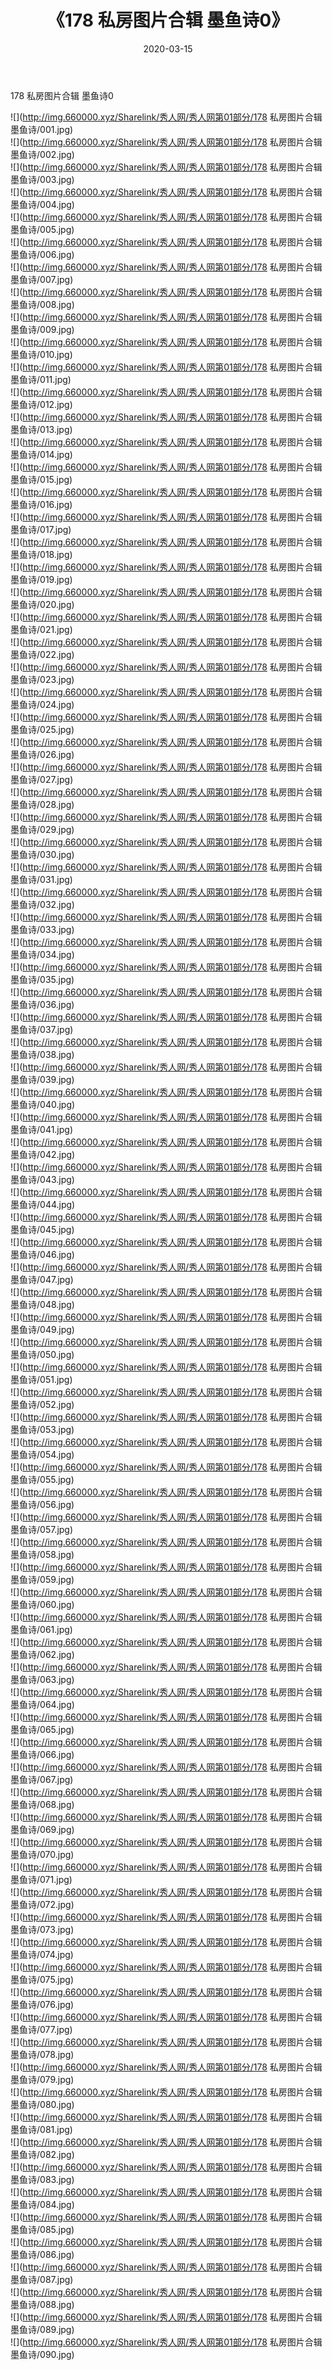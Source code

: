 ﻿---
layout: post
title:  《178 私房图片合辑 墨鱼诗0》
date:   2020-03-15
img: http://img.660000.xyz/Sharelink/秀人网/秀人网第01部分/178 私房图片合辑 墨鱼诗0/000.jpg
categories: [美女, 清纯, 唯美]
---

178 私房图片合辑 墨鱼诗0

  ![](http://img.660000.xyz/Sharelink/秀人网/秀人网第01部分/178 私房图片合辑 墨鱼诗/001.jpg) <br> ![](http://img.660000.xyz/Sharelink/秀人网/秀人网第01部分/178 私房图片合辑 墨鱼诗/002.jpg) <br> ![](http://img.660000.xyz/Sharelink/秀人网/秀人网第01部分/178 私房图片合辑 墨鱼诗/003.jpg) <br> ![](http://img.660000.xyz/Sharelink/秀人网/秀人网第01部分/178 私房图片合辑 墨鱼诗/004.jpg) <br> ![](http://img.660000.xyz/Sharelink/秀人网/秀人网第01部分/178 私房图片合辑 墨鱼诗/005.jpg) <br> ![](http://img.660000.xyz/Sharelink/秀人网/秀人网第01部分/178 私房图片合辑 墨鱼诗/006.jpg) <br> ![](http://img.660000.xyz/Sharelink/秀人网/秀人网第01部分/178 私房图片合辑 墨鱼诗/007.jpg) <br> ![](http://img.660000.xyz/Sharelink/秀人网/秀人网第01部分/178 私房图片合辑 墨鱼诗/008.jpg) <br> ![](http://img.660000.xyz/Sharelink/秀人网/秀人网第01部分/178 私房图片合辑 墨鱼诗/009.jpg) <br> ![](http://img.660000.xyz/Sharelink/秀人网/秀人网第01部分/178 私房图片合辑 墨鱼诗/010.jpg) <br> ![](http://img.660000.xyz/Sharelink/秀人网/秀人网第01部分/178 私房图片合辑 墨鱼诗/011.jpg) <br> ![](http://img.660000.xyz/Sharelink/秀人网/秀人网第01部分/178 私房图片合辑 墨鱼诗/012.jpg) <br> ![](http://img.660000.xyz/Sharelink/秀人网/秀人网第01部分/178 私房图片合辑 墨鱼诗/013.jpg) <br> ![](http://img.660000.xyz/Sharelink/秀人网/秀人网第01部分/178 私房图片合辑 墨鱼诗/014.jpg) <br> ![](http://img.660000.xyz/Sharelink/秀人网/秀人网第01部分/178 私房图片合辑 墨鱼诗/015.jpg) <br> ![](http://img.660000.xyz/Sharelink/秀人网/秀人网第01部分/178 私房图片合辑 墨鱼诗/016.jpg) <br> ![](http://img.660000.xyz/Sharelink/秀人网/秀人网第01部分/178 私房图片合辑 墨鱼诗/017.jpg) <br> ![](http://img.660000.xyz/Sharelink/秀人网/秀人网第01部分/178 私房图片合辑 墨鱼诗/018.jpg) <br> ![](http://img.660000.xyz/Sharelink/秀人网/秀人网第01部分/178 私房图片合辑 墨鱼诗/019.jpg) <br> ![](http://img.660000.xyz/Sharelink/秀人网/秀人网第01部分/178 私房图片合辑 墨鱼诗/020.jpg) <br> ![](http://img.660000.xyz/Sharelink/秀人网/秀人网第01部分/178 私房图片合辑 墨鱼诗/021.jpg) <br> ![](http://img.660000.xyz/Sharelink/秀人网/秀人网第01部分/178 私房图片合辑 墨鱼诗/022.jpg) <br> ![](http://img.660000.xyz/Sharelink/秀人网/秀人网第01部分/178 私房图片合辑 墨鱼诗/023.jpg) <br> ![](http://img.660000.xyz/Sharelink/秀人网/秀人网第01部分/178 私房图片合辑 墨鱼诗/024.jpg) <br> ![](http://img.660000.xyz/Sharelink/秀人网/秀人网第01部分/178 私房图片合辑 墨鱼诗/025.jpg) <br> ![](http://img.660000.xyz/Sharelink/秀人网/秀人网第01部分/178 私房图片合辑 墨鱼诗/026.jpg) <br> ![](http://img.660000.xyz/Sharelink/秀人网/秀人网第01部分/178 私房图片合辑 墨鱼诗/027.jpg) <br> ![](http://img.660000.xyz/Sharelink/秀人网/秀人网第01部分/178 私房图片合辑 墨鱼诗/028.jpg) <br> ![](http://img.660000.xyz/Sharelink/秀人网/秀人网第01部分/178 私房图片合辑 墨鱼诗/029.jpg) <br> ![](http://img.660000.xyz/Sharelink/秀人网/秀人网第01部分/178 私房图片合辑 墨鱼诗/030.jpg) <br> ![](http://img.660000.xyz/Sharelink/秀人网/秀人网第01部分/178 私房图片合辑 墨鱼诗/031.jpg) <br> ![](http://img.660000.xyz/Sharelink/秀人网/秀人网第01部分/178 私房图片合辑 墨鱼诗/032.jpg) <br> ![](http://img.660000.xyz/Sharelink/秀人网/秀人网第01部分/178 私房图片合辑 墨鱼诗/033.jpg) <br> ![](http://img.660000.xyz/Sharelink/秀人网/秀人网第01部分/178 私房图片合辑 墨鱼诗/034.jpg) <br> ![](http://img.660000.xyz/Sharelink/秀人网/秀人网第01部分/178 私房图片合辑 墨鱼诗/035.jpg) <br> ![](http://img.660000.xyz/Sharelink/秀人网/秀人网第01部分/178 私房图片合辑 墨鱼诗/036.jpg) <br> ![](http://img.660000.xyz/Sharelink/秀人网/秀人网第01部分/178 私房图片合辑 墨鱼诗/037.jpg) <br> ![](http://img.660000.xyz/Sharelink/秀人网/秀人网第01部分/178 私房图片合辑 墨鱼诗/038.jpg) <br> ![](http://img.660000.xyz/Sharelink/秀人网/秀人网第01部分/178 私房图片合辑 墨鱼诗/039.jpg) <br> ![](http://img.660000.xyz/Sharelink/秀人网/秀人网第01部分/178 私房图片合辑 墨鱼诗/040.jpg) <br> ![](http://img.660000.xyz/Sharelink/秀人网/秀人网第01部分/178 私房图片合辑 墨鱼诗/041.jpg) <br> ![](http://img.660000.xyz/Sharelink/秀人网/秀人网第01部分/178 私房图片合辑 墨鱼诗/042.jpg) <br> ![](http://img.660000.xyz/Sharelink/秀人网/秀人网第01部分/178 私房图片合辑 墨鱼诗/043.jpg) <br> ![](http://img.660000.xyz/Sharelink/秀人网/秀人网第01部分/178 私房图片合辑 墨鱼诗/044.jpg) <br> ![](http://img.660000.xyz/Sharelink/秀人网/秀人网第01部分/178 私房图片合辑 墨鱼诗/045.jpg) <br> ![](http://img.660000.xyz/Sharelink/秀人网/秀人网第01部分/178 私房图片合辑 墨鱼诗/046.jpg) <br> ![](http://img.660000.xyz/Sharelink/秀人网/秀人网第01部分/178 私房图片合辑 墨鱼诗/047.jpg) <br> ![](http://img.660000.xyz/Sharelink/秀人网/秀人网第01部分/178 私房图片合辑 墨鱼诗/048.jpg) <br> ![](http://img.660000.xyz/Sharelink/秀人网/秀人网第01部分/178 私房图片合辑 墨鱼诗/049.jpg) <br> ![](http://img.660000.xyz/Sharelink/秀人网/秀人网第01部分/178 私房图片合辑 墨鱼诗/050.jpg) <br> ![](http://img.660000.xyz/Sharelink/秀人网/秀人网第01部分/178 私房图片合辑 墨鱼诗/051.jpg) <br> ![](http://img.660000.xyz/Sharelink/秀人网/秀人网第01部分/178 私房图片合辑 墨鱼诗/052.jpg) <br> ![](http://img.660000.xyz/Sharelink/秀人网/秀人网第01部分/178 私房图片合辑 墨鱼诗/053.jpg) <br> ![](http://img.660000.xyz/Sharelink/秀人网/秀人网第01部分/178 私房图片合辑 墨鱼诗/054.jpg) <br> ![](http://img.660000.xyz/Sharelink/秀人网/秀人网第01部分/178 私房图片合辑 墨鱼诗/055.jpg) <br> ![](http://img.660000.xyz/Sharelink/秀人网/秀人网第01部分/178 私房图片合辑 墨鱼诗/056.jpg) <br> ![](http://img.660000.xyz/Sharelink/秀人网/秀人网第01部分/178 私房图片合辑 墨鱼诗/057.jpg) <br> ![](http://img.660000.xyz/Sharelink/秀人网/秀人网第01部分/178 私房图片合辑 墨鱼诗/058.jpg) <br> ![](http://img.660000.xyz/Sharelink/秀人网/秀人网第01部分/178 私房图片合辑 墨鱼诗/059.jpg) <br> ![](http://img.660000.xyz/Sharelink/秀人网/秀人网第01部分/178 私房图片合辑 墨鱼诗/060.jpg) <br> ![](http://img.660000.xyz/Sharelink/秀人网/秀人网第01部分/178 私房图片合辑 墨鱼诗/061.jpg) <br> ![](http://img.660000.xyz/Sharelink/秀人网/秀人网第01部分/178 私房图片合辑 墨鱼诗/062.jpg) <br> ![](http://img.660000.xyz/Sharelink/秀人网/秀人网第01部分/178 私房图片合辑 墨鱼诗/063.jpg) <br> ![](http://img.660000.xyz/Sharelink/秀人网/秀人网第01部分/178 私房图片合辑 墨鱼诗/064.jpg) <br> ![](http://img.660000.xyz/Sharelink/秀人网/秀人网第01部分/178 私房图片合辑 墨鱼诗/065.jpg) <br> ![](http://img.660000.xyz/Sharelink/秀人网/秀人网第01部分/178 私房图片合辑 墨鱼诗/066.jpg) <br> ![](http://img.660000.xyz/Sharelink/秀人网/秀人网第01部分/178 私房图片合辑 墨鱼诗/067.jpg) <br> ![](http://img.660000.xyz/Sharelink/秀人网/秀人网第01部分/178 私房图片合辑 墨鱼诗/068.jpg) <br> ![](http://img.660000.xyz/Sharelink/秀人网/秀人网第01部分/178 私房图片合辑 墨鱼诗/069.jpg) <br> ![](http://img.660000.xyz/Sharelink/秀人网/秀人网第01部分/178 私房图片合辑 墨鱼诗/070.jpg) <br> ![](http://img.660000.xyz/Sharelink/秀人网/秀人网第01部分/178 私房图片合辑 墨鱼诗/071.jpg) <br> ![](http://img.660000.xyz/Sharelink/秀人网/秀人网第01部分/178 私房图片合辑 墨鱼诗/072.jpg) <br> ![](http://img.660000.xyz/Sharelink/秀人网/秀人网第01部分/178 私房图片合辑 墨鱼诗/073.jpg) <br> ![](http://img.660000.xyz/Sharelink/秀人网/秀人网第01部分/178 私房图片合辑 墨鱼诗/074.jpg) <br> ![](http://img.660000.xyz/Sharelink/秀人网/秀人网第01部分/178 私房图片合辑 墨鱼诗/075.jpg) <br> ![](http://img.660000.xyz/Sharelink/秀人网/秀人网第01部分/178 私房图片合辑 墨鱼诗/076.jpg) <br> ![](http://img.660000.xyz/Sharelink/秀人网/秀人网第01部分/178 私房图片合辑 墨鱼诗/077.jpg) <br> ![](http://img.660000.xyz/Sharelink/秀人网/秀人网第01部分/178 私房图片合辑 墨鱼诗/078.jpg) <br> ![](http://img.660000.xyz/Sharelink/秀人网/秀人网第01部分/178 私房图片合辑 墨鱼诗/079.jpg) <br> ![](http://img.660000.xyz/Sharelink/秀人网/秀人网第01部分/178 私房图片合辑 墨鱼诗/080.jpg) <br> ![](http://img.660000.xyz/Sharelink/秀人网/秀人网第01部分/178 私房图片合辑 墨鱼诗/081.jpg) <br> ![](http://img.660000.xyz/Sharelink/秀人网/秀人网第01部分/178 私房图片合辑 墨鱼诗/082.jpg) <br> ![](http://img.660000.xyz/Sharelink/秀人网/秀人网第01部分/178 私房图片合辑 墨鱼诗/083.jpg) <br> ![](http://img.660000.xyz/Sharelink/秀人网/秀人网第01部分/178 私房图片合辑 墨鱼诗/084.jpg) <br> ![](http://img.660000.xyz/Sharelink/秀人网/秀人网第01部分/178 私房图片合辑 墨鱼诗/085.jpg) <br> ![](http://img.660000.xyz/Sharelink/秀人网/秀人网第01部分/178 私房图片合辑 墨鱼诗/086.jpg) <br> ![](http://img.660000.xyz/Sharelink/秀人网/秀人网第01部分/178 私房图片合辑 墨鱼诗/087.jpg) <br> ![](http://img.660000.xyz/Sharelink/秀人网/秀人网第01部分/178 私房图片合辑 墨鱼诗/088.jpg) <br> ![](http://img.660000.xyz/Sharelink/秀人网/秀人网第01部分/178 私房图片合辑 墨鱼诗/089.jpg) <br> ![](http://img.660000.xyz/Sharelink/秀人网/秀人网第01部分/178 私房图片合辑 墨鱼诗/090.jpg) <br>